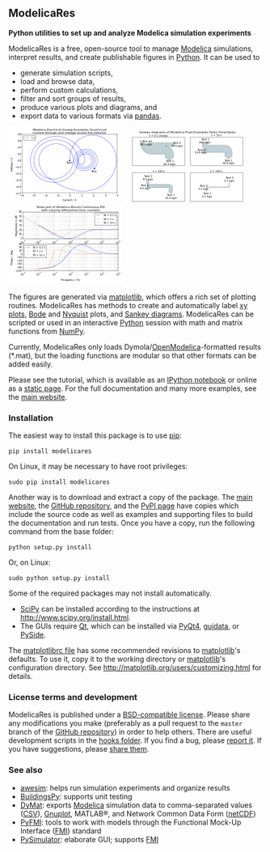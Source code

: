 ModelicaRes
-----------

**Python utilities to set up and analyze Modelica simulation experiments**

ModelicaRes is a free, open-source tool to manage [Modelica] simulations,
interpret results, and create publishable figures in [Python].  It can be used
to
- generate simulation scripts,
- load and browse data,
- perform custom calculations,
- filter and sort groups of results,
- produce various plots and diagrams, and
- export data to various formats via [pandas].

[![Plot of Chua circuit with varying parameters](doc/_static/ChuaCircuit-small.png)](http://kdavies4.github.io/ModelicaRes/examples2/ChuaCircuit.hires.png)
![ ](doc/_static/hspace.png)
[![Sankey diagram of three tanks example](doc/_static/ThreeTanks-small.png)](http://kdavies4.github.io/ModelicaRes/examples2/ThreeTanks.hires.png)
![ ](doc/_static/hspace.png)
[![Bode diagram of PID with varying parameters](doc/_static/PIDs-bode-small.png)](http://kdavies4.github.io/ModelicaRes/examples2/PIDs-bode.hires.png)

The figures are generated via [matplotlib], which offers a rich set of plotting
routines.  ModelicaRes has methods to create and automatically label [xy plots],
[Bode] and [Nyquist] plots, and [Sankey diagrams].  ModelicaRes can be scripted
or used in an interactive [Python] session with math and matrix functions from
[NumPy].

Currently, ModelicaRes only loads Dymola/[OpenModelica]-formatted results
(*.mat), but the loading functions are modular so that other formats can be
added easily.

Please see the tutorial, which is available as an
[IPython notebook](examples/tutorial.ipynb) or online as a
[static page](http://nbviewer.ipython.org/github/kdavies4/ModelicaRes/blob/master/examples/tutorial.ipynb).  For the full documentation and many more examples,
see the [main website].

### Installation

The easiest way to install this package is to use [pip]:

    pip install modelicares

On Linux, it may be necessary to have root privileges:

    sudo pip install modelicares

Another way is to download and extract a copy of the package.  The [main
website], the [GitHub repository], and the [PyPI page] have copies which
include the source code as well as examples and supporting files to build the
documentation and run tests.  Once you have a copy, run the following command
from the base folder:

    python setup.py install

Or, on Linux:

    sudo python setup.py install

Some of the required packages may not install automatically.
- [SciPy] can be installed according to the instructions at
  http://www.scipy.org/install.html.
- The GUIs require [Qt], which can be installed via [PyQt4], [guidata], or
  [PySide].

The [matplotlibrc file](examples/matplotlibrc) has some recommended revisions to
[matplotlib]'s defaults.  To use it, copy it to the working directory or
[matplotlib]'s configuration directory.  See
http://matplotlib.org/users/customizing.html for details.

### License terms and development

ModelicaRes is published under a [BSD-compatible license](LICENSE.txt).  Please
share any modifications you make (preferably as a pull request to the ``master``
branch of the [GitHub repository]) in order to help others.  There are useful
development scripts in the [hooks folder](hooks).  If you find a bug, please
[report it](https://github.com/kdavies4/ModelicaRes/issues/new).  If you have
suggestions, please
[share them](https://github.com/kdavies4/ModelicaRes/wiki/Suggestions).

### See also

- [awesim]\: helps run simulation experiments and organize results
- [BuildingsPy]\: supports unit testing
- [DyMat]\: exports [Modelica] simulation data to comma-separated values ([CSV]),
  [Gnuplot], MATLAB&reg;, and Network Common Data Form ([netCDF])
- [PyFMI]\: tools to work with models through the Functional Mock-Up Interface
  ([FMI]) standard
- [PySimulator]\: elaborate GUI; supports [FMI]


[main website]: http://kdavies4.github.io/ModelicaRes
[PyPI page]: http://pypi.python.org/pypi/ModelicaRes
[GitHub repository]: https://github.com/kdavies4/ModelicaRes
[xy plots]: http://kdavies4.github.io/ModelicaRes/simres.html#modelicares.simres.SimRes.plot
[Bode]: http://kdavies4.github.io/ModelicaRes/linres.html#modelicares.linres.LinRes.bode
[Nyquist]: http://kdavies4.github.io/ModelicaRes/linres.html#modelicares.linres.LinRes.nyquist
[Sankey diagrams]: http://kdavies4.github.io/ModelicaRes/simres.html#modelicares.simres.SimRes.sankey

[Modelica]: http://www.modelica.org/
[Python]: http://www.python.org/
[pandas]: http://pandas.pydata.org/
[matplotlib]: http://www.matplotlib.org
[NumPy]: http://numpy.scipy.org/
[SciPy]: http://www.scipy.org/index.html
[OpenModelica]: https://www.openmodelica.org/
[Qt]: http://qt-project.org/
[PyQt4]: http://www.riverbankcomputing.co.uk/software/pyqt/
[guidata]: https://code.google.com/p/guidata/
[PySide]: http://qt-project.org/wiki/pyside
[pip]: https://pypi.python.org/pypi/pip
[awesim]: https://github.com/saroele/awesim
[BuildingsPy]: http://simulationresearch.lbl.gov/modelica/buildingspy
[DyMat]: http://www.j-raedler.de/projects/dymat
[PyFMI]: https://pypi.python.org/pypi/PyFMI
[PySimulator]: https://github.com/PySimulator/PySimulator
[Gnuplot]: http://www.gnuplot.info/
[CSV]: http://en.wikipedia.org/wiki/Comma-separated_values
[netCDF]: http://www.unidata.ucar.edu/software/netcdf
[FMI]: https://www.fmi-standard.org/
[python-control]: http://sourceforge.net/apps/mediawiki/python-control
[ArrowLine]: http://old.nabble.com/Arrows-using-Line2D-and-shortening-lines-td19104579.html
[efficient base-10 logarithm]: http://www.mail-archive.com/matplotlib-users@lists.sourceforge.net/msg14433.html
